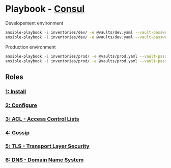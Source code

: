 # Playbook - [Consul](.)

Developement environment

```sh
ansible-playbook -i inventories/dev/ -e @vaults/dev.yaml --vault-password-file=.dev_ansible_vault_pass playbooks/consul/consul.yaml
ansible-playbook -i inventories/dev/ -e @vaults/dev.yaml --vault-password-file=.dev_ansible_vault_pass playbooks/public_gateway/public_gateway.yaml --tags configure
```

Production environment

```sh
ansible-playbook -i inventories/prod/ -e @vaults/prod.yaml --vault-password-file=.prod_ansible_vault_pass playbooks/consul/consul.yaml
ansible-playbook -i inventories/prod/ -e @vaults/prod.yaml --vault-password-file=.prod_ansible_vault_pass playbooks/public_gateway/public_gateway.yaml --tags configure
```

## Roles

### [1: Install](./install/)

### [2: Configure](./configure/)

### [3: ACL - Access Control Lists](./acl/)

### [4: Gossip](./gossip/)

### [5: TLS - Transport Layer Security](./tls/)

### [6: DNS - Domain Name System](./dns/)
